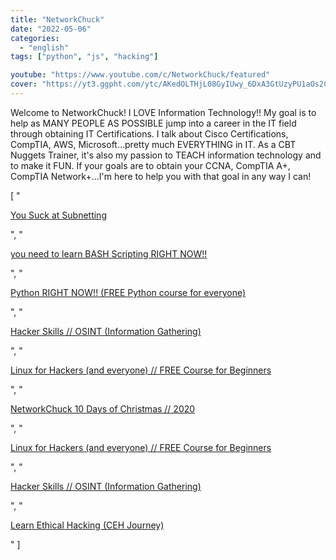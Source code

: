 ```yaml
---
title: "NetworkChuck"
date: "2022-05-06"
categories:
  - "english"
tags: ["python", "js", "hacking"]

youtube: "https://www.youtube.com/c/NetworkChuck/featured"
cover: "https://yt3.ggpht.com/ytc/AKedOLTHjL08GyIUwy_6DxA3GtUzyPU1aOs2CwgNtuRJ4A=s88-c-k-c0x00ffffff-no-rj"
---
```


Welcome to NetworkChuck! I LOVE Information Technology!! My goal is to help as MANY PEOPLE AS POSSIBLE jump into a career in the IT field through obtaining IT Certifications. I talk about Cisco Certifications, CompTIA, AWS, Microsoft...pretty much EVERYTHING in IT. As a CBT Nuggets Trainer, it's also my passion to TEACH information technology and to make it FUN. If your goals are to obtain your CCNA, CompTIA A+, CompTIA Network+...I'm here to help you with that goal in any way I can!

[
"<p><a href='https://www.youtube.com/watch?v=5WfiTHiU4x8&list=PLIhvC56v63IKrRHh3gvZZBAGvsvOhwrRF'>You Suck at Subnetting</a></p>",
"<p><a href='https://www.youtube.com/watch?v=SPwyp2NG-bE&list=PLIhvC56v63IKioClkSNDjW7iz-6TFvLwS'>you need to learn BASH Scripting RIGHT NOW!!</a></p>",
"<p><a href='https://www.youtube.com/watch?v=mRMmlo_Uqcs&list=PLIhvC56v63ILPDA2DQBv0IKzqsWTZxCkp'>Python RIGHT NOW!! (FREE Python course for everyone)</a></p>",
"<p><a href='https://www.youtube.com/watch?v=SvO_FDa8AIs&list=PLIhvC56v63IJ9SYBtdDsNnORfTNFCXR8_'>Hacker Skills // OSINT (Information Gathering)</a></p>",
"<p><a href='https://www.youtube.com/watch?v=VbEx7B_PTOE&list=PLIhvC56v63IJIujb5cyE13oLuyORZpdkL'>Linux for Hackers (and everyone) // FREE Course for Beginners</a></p>",
"<p><a href='https://www.youtube.com/watch?v=EY-Scg1z6zA&list=PLIhvC56v63IKhe8PAIW68xeGtUOorhLIn'>NetworkChuck 10 Days of Christmas // 2020</a></p>",
"<p><a href='https://www.youtube.com/watch?v=VbEx7B_PTOE&list=PLIhvC56v63IJIujb5cyE13oLuyORZpdkL'>Linux for Hackers (and everyone) // FREE Course for Beginners</a></p>",
"<p><a href='https://www.youtube.com/watch?v=SvO_FDa8AIs&list=PLIhvC56v63IJ9SYBtdDsNnORfTNFCXR8_'>Hacker Skills // OSINT (Information Gathering)</a></p>",
"<p><a href='https://www.youtube.com/watch?v=yFC8pb2TPdc&list=PLIhvC56v63IIJZRa3lzK6IeBQOH_VFjUQ'>Learn Ethical Hacking (CEH Journey)</a></p>"
]
